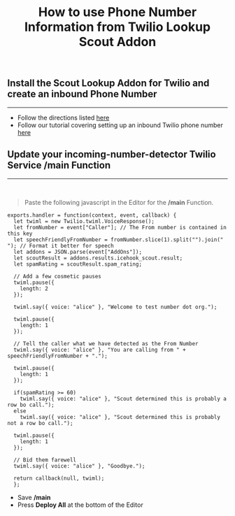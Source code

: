 # **<center>How to use Phone Number Information from Twilio Lookup Scout Addon</center>**

<br/>

## Install the Scout Lookup Addon for Twilio and create an inbound Phone Number

---

  - Follow the directions listed [here](https://www.scout.tel/blog/2021/7/12/how-to-install-scout-phone-number-lookup-twilio-addon)
  - Follow our tutorial covering setting up an inbound Twilio phone number [here](/twilio/how-to-detect-the-number-a-caller-is-calling-from-on-twilio)

## Update your **incoming-number-detector** Twilio Service **/main** Function

---

  <br/>

  > Paste the following javascript in the Editor for the **/main** Function.

  ```
  exports.handler = function(context, event, callback) {  
    let twiml = new Twilio.twiml.VoiceResponse();        
    let fromNumber = event["Caller"]; // The From number is contained in this key 
    let speechFriendlyFromNumber = fromNumber.slice(1).split("").join(" "); // Format it better for speech
    let addons = JSON.parse(event["AddOns"]);
    let scoutResult = addons.results.icehook_scout.result;  
    let spamRating = scoutResult.spam_rating;

    // Add a few cosmetic pauses
    twiml.pause({
      length: 2
    });

    twiml.say({ voice: "alice" }, "Welcome to test number dot org.");

    twiml.pause({
      length: 1
    });

    // Tell the caller what we have detected as the From Number
    twiml.say({ voice: "alice" }, "You are calling from " + speechFriendlyFromNumber + ".");

    twiml.pause({
      length: 1
    });

    if(spamRating >= 60)
      twiml.say({ voice: "alice" }, "Scout determined this is probably a row bo call.");
    else
      twiml.say({ voice: "alice" }, "Scout determined this is probably not a row bo call.");

    twiml.pause({
      length: 1
    });

    // Bid them farewell
    twiml.say({ voice: "alice" }, "Goodbye.");

    return callback(null, twiml);
    };    
  ```

  * Save **/main**
  * Press **Deploy All** at the bottom of the Editor
